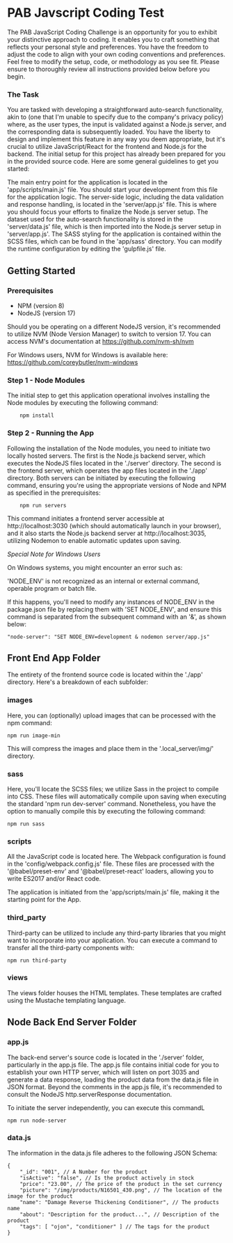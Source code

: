 # PAB Javscript Coding Test

The PAB JavaScript Coding Challenge is an opportunity for you to exhibit your distinctive approach to coding. It enables you to craft something that reflects your personal style and preferences. You have the freedom to adjust the code to align with your own coding conventions and preferences. Feel free to modify the setup, code, or methodology as you see fit. Please ensure to thoroughly review all instructions provided below before you begin.

### The Task

You are tasked with developing a straightforward auto-search functionality, akin to (one that I'm unable to specify due to the company's privacy policy) where, as the user types, the input is validated against a Node.js server, and the corresponding data is subsequently loaded. You have the liberty to design and implement this feature in any way you deem appropriate, but it's crucial to utilize JavaScript/React for the frontend and Node.js for the backend. The initial setup for this project has already been prepared for you in the provided source code. Here are some general guidelines to get you started:

The main entry point for the application is located in the 'app/scripts/main.js' file. You should start your development from this file for the application logic.
The server-side logic, including the data validation and response handling, is located in the 'server/app.js' file. This is where you should focus your efforts to finalize the Node.js server setup.
The dataset used for the auto-search functionality is stored in the 'server/data.js' file, which is then imported into the Node.js server setup in 'server/app.js'.
The SASS styling for the application is contained within the SCSS files, which can be found in the 'app/sass' directory.
You can modify the runtime configuration by editing the 'gulpfile.js' file.

## Getting Started

### Prerequisites

* NPM (version 8)
* NodeJS (version 17)

Should you be operating on a different NodeJS version, it's recommended to utilize NVM (Node Version Manager) to switch to version 17. You can access NVM's documentation at https://github.com/nvm-sh/nvm

For Windows users, NVM for Windows is available here: https://github.com/coreybutler/nvm-windows

### Step 1 - Node Modules

The initial step to get this application operational involves installing the Node modules by executing the following command:

```
    npm install
```

### Step 2 - Running the App

Following the installation of the Node modules, you need to initiate two locally hosted servers. The first is the Node.js backend server, which executes the NodeJS files located in the './server' directory. The second is the frontend server, which operates the app files located in the './app' directory. Both servers can be initiated by executing the following command, ensuring you're using the appropriate versions of Node and NPM as specified in the prerequisites:

```
    npm run servers
```

This command initiates a frontend server accessible at http://localhost:3030 (which should automatically launch in your browser), and it also starts the Node.js backend server at http://localhost:3035, utilizing Nodemon to enable automatic updates upon saving.

*Special Note for Windows Users*

On Windows systems, you might encounter an error such as:

'NODE_ENV' is not recognized as an internal or external command, operable program or batch file.

If this happens, you'll need to modify any instances of NODE_ENV in the package.json file by replacing them with 'SET NODE_ENV', and ensure this command is separated from the subsequent command with an '&', as shown below:

```
"node-server": "SET NODE_ENV=development & nodemon server/app.js"
```


## Front End App Folder

The entirety of the frontend source code is located within the './app' directory. Here's a breakdown of each subfolder:

### images

Here, you can (optionally) upload images that can be processed with the npm command:

    npm run image-min

This will compress the images and place them in the '.local_server/img/' directory.

### sass

Here, you'll locate the SCSS files; we utilize Sass in the project to compile into CSS. These files will automatically compile upon saving when executing the standard 'npm run dev-server' command. Nonetheless, you have the option to manually compile this by executing the following command:

    npm run sass

### scripts

All the JavaScript code is located here. The Webpack configuration is found in the 'config/webpack.config.js' file. These files are processed with the '@babel/preset-env' and '@babel/preset-react' loaders, allowing you to write ES2017 and/or React code.

The application is initiated from the 'app/scripts/main.js' file, making it the starting point for the App.

### third_party

Third-party can be utilized to include any third-party libraries that you might want to incorporate into your application. You can execute a command to transfer all the third-party components with:

    npm run third-party

### views

The views folder houses the HTML templates. These templates are crafted using the Mustache templating language.


## Node Back End Server Folder

### app.js

The back-end server's source code is located in the './server' folder, particularly in the app.js file. The app.js file contains initial code for you to establish your own HTTP server, which will listen on port 3035 and generate a data response, loading the product data from the data.js file in JSON format. Beyond the comments in the app.js file, it's recommended to consult the NodeJS http.serverResponse documentation.

To initiate the server independently, you can execute this commandL

    npm run node-server

### data.js

The information in the data.js file adheres to the following JSON Schema:

    {
        "_id": "001", // A Number for the product
        "isActive": "false", // Is the product actively in stock
        "price": "23.00", // The price of the product in the set currency
        "picture": "/img/products/N16501_430.png", // The location of the image for the product
        "name": "Damage Reverse Thickening Conditioner", // The products name
        "about": "Description for the product...", // Description of the product
        "tags": [ "ojon", "conditioner" ] // The tags for the product
    }
